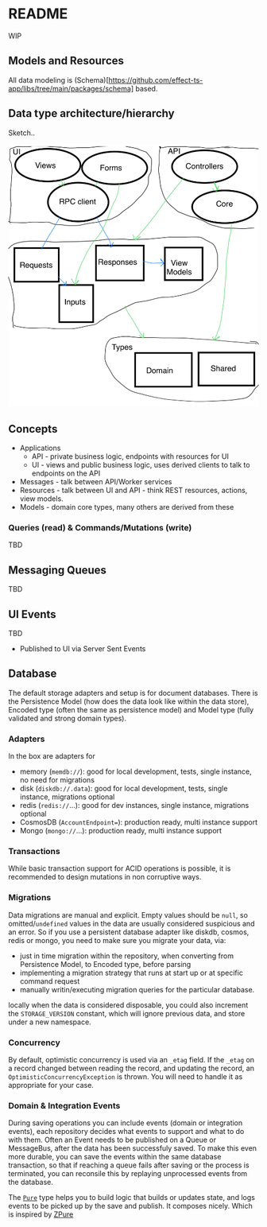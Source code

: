 # README

WIP

## Models and Resources

All data modeling is (Schema)[https://github.com/effect-ts-app/libs/tree/main/packages/schema] based.

## Data type architecture/hierarchy

Sketch..

![alt text](doc/img/data-arch.png)

## Concepts

- Applications
  - API - private business logic, endpoints with resources for UI
  - UI - views and public business logic, uses derived clients to talk to endpoints on the API
- Messages - talk between API/Worker services
- Resources - talk between UI and API - think REST resources, actions, view models.
- Models - domain core types, many others are derived from these

### Queries (read) & Commands/Mutations (write)

TBD

## Messaging Queues

TBD

## UI Events

TBD

- Published to UI via Server Sent Events

## Database

The default storage adapters and setup is for document databases.
There is the Persistence Model (how does the data look like within the data store), Encoded type (often the same as persistence model) and Model type (fully validated and strong domain types).

### Adapters

In the box are adapters for

- memory (`memdb://`): good for local development, tests, single instance, no need for migrations
- disk (`diskdb://.data`): good for local development, tests, single instance, migrations optional
- redis (`redis://`...): good for dev instances, single instance, migrations optional
- CosmosDB (`AccountEndpoint=`): production ready, multi instance support
- Mongo (`mongo://`...): production ready, multi instance support

### Transactions

While basic transaction support for ACID operations is possible, it is recommended to design mutations in non corruptive ways.

### Migrations

Data migrations are manual and explicit.
Empty values should be `null`, so omitted/`undefined` values in the data are usually considered suspicious and an error.
So if you use a persistent database adapter like diskdb, cosmos, redis or mongo, you need to make sure you migrate your data, via:

- just in time migration within the repository, when converting from Persistence Model, to Encoded type, before parsing
- implementing a migration strategy that runs at start up or at specific command request
- manually writin/executing migration queries for the particular database.

locally when the data is considered disposable, you could also increment the `STORAGE_VERSION` constant,
which will ignore previous data, and store under a new namespace.

### Concurrency

By default, optimistic concurrency is used via an `_etag` field. If the `_etag` on a record changed between reading the record, and updating the record,
an `OptimisticConcurrencyException` is thrown. You will need to handle it as appropriate for your case.

### Domain & Integration Events

During saving operations you can include events (domain or integration events), each repository decides what events to support and what to do with them.
Often an Event needs to be published on a Queue or MessageBus, after the data has been successfuly saved.
To make this even more durable, you can save the events within the same database transaction, so that if reaching a queue fails after saving or the process is terminated, you can reconsile this by replaying unprocessed events from the database.

The [`Pure`](https://github.com/effect-ts-app/libs/blob/main/packages/prelude/_src/Pure.ts) type helps you to build logic that builds or updates state,
and logs events to be picked up by the save and publish. It composes nicely.
Which is inspired by [ZPure](https://zio.github.io/zio-prelude/docs/zpure/)
